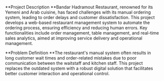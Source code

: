 **Project Description
**Bandar Hadramout Restaurant, renowned for its Yemeni and Arab cuisine, has faced challenges with its manual ordering system, leading to order delays and customer dissatisfaction. This project develops a web-based restaurant management system to automate the ordering process, ensuring efficiency and reducing human errors. Key functionalities include order management, table management, and real-time sales analytics, aimed at improving service delivery and operational management.

**Problem Definition
**The restaurant's manual system often results in long customer wait times and order-related mistakes due to poor communication between the waitstaff and kitchen staff. This project replaces the outdated system with a robust digital solution that facilitates better customer interaction and operational control.
